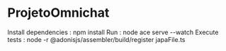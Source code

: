 # ProjetoOmnichat

Install dependencies : npm install
Run : node ace serve --watch
Execute tests : node -r @adonisjs/assembler/build/register japaFile.ts